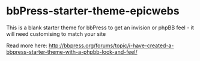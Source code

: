bbPress-starter-theme-epicwebs
==============================

This is a blank starter theme for bbPress to get an invision or phpBB feel - it will need customising to match your site

Read more here: http://bbpress.org/forums/topic/i-have-created-a-bbpress-starter-theme-with-a-phpbb-look-and-feel/
